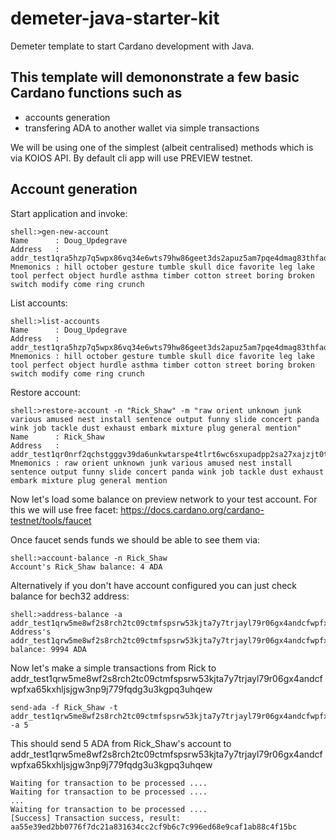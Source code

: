 # demeter-java-starter-kit
Demeter template to start Cardano development with Java.

## This template will demononstrate a few basic Cardano functions such as
- accounts generation
- transfering ADA to another wallet via simple transactions

We will be using one of the simplest (albeit centralised) methods which is via KOIOS API. By default cli app will use PREVIEW testnet.

## Account generation

Start application and invoke:
```shell
shell:>gen-new-account
Name      : Doug_Updegrave
Address   : addr_test1qra5hzp7q5wpx86vq34e6wts79hw86geet3ds2apuz5am7pqe4dmag83thfaqdwfgwrrk0duhwy92f6chgpr9937sktq2nk4cn
Mnemonics : hill october gesture tumble skull dice favorite leg lake tool perfect object hurdle asthma timber cotton street boring broken switch modify come ring crunch
```

List accounts:
```shell
shell:>list-accounts
Name      : Doug_Updegrave
Address   : addr_test1qra5hzp7q5wpx86vq34e6wts79hw86geet3ds2apuz5am7pqe4dmag83thfaqdwfgwrrk0duhwy92f6chgpr9937sktq2nk4cn
Mnemonics : hill october gesture tumble skull dice favorite leg lake tool perfect object hurdle asthma timber cotton street boring broken switch modify come ring crunch
```

Restore account:
```shell
shell:>restore-account -n "Rick_Shaw" -m "raw orient unknown junk various amused nest install sentence output funny slide concert panda wink job tackle dust exhaust embark mixture plug general mention"
Name      : Rick_Shaw
Address   : addr_test1qr0nrf2qchstgggv39da6unkwtarspe4tlrt6wc6sxupadpp2sa27xajzjt0twvst6c95pptefndu2xpfh8v6f55m0xqj93h9u
Mnemonics : raw orient unknown junk various amused nest install sentence output funny slide concert panda wink job tackle dust exhaust embark mixture plug general mention
```

Now let's load some balance on preview network to your test account. For this we will use free facet: https://docs.cardano.org/cardano-testnet/tools/faucet

Once faucet sends funds we should be able to see them via:
```shell
shell:>account-balance -n Rick_Shaw
Account's Rick_Shaw balance: 4 ADA
```
Alternatively if you don't have account configured you can just check balance for bech32 address:

```shell
shell:>address-balance -a addr_test1qrw5me8wf2s8rch2tc09ctmfspsrw53kjta7y7trjayl79r06gx4andcfwpfxa65kxhljsjgw3np9j779fqdg3u3kgpq3uhqew
Address's addr_test1qrw5me8wf2s8rch2tc09ctmfspsrw53kjta7y7trjayl79r06gx4andcfwpfxa65kxhljsjgw3np9j779fqdg3u3kgpq3uhqew balance: 9994 ADA
```

Now let's make a simple transactions from Rick to addr_test1qrw5me8wf2s8rch2tc09ctmfspsrw53kjta7y7trjayl79r06gx4andcfwpfxa65kxhljsjgw3np9j779fqdg3u3kgpq3uhqew

```shell
send-ada -f Rick_Shaw -t addr_test1qrw5me8wf2s8rch2tc09ctmfspsrw53kjta7y7trjayl79r06gx4andcfwpfxa65kxhljsjgw3np9j779fqdg3u3kgpq3uhqew -a 5
```
This should send 5 ADA from Rick_Shaw's account to addr_test1qrw5me8wf2s8rch2tc09ctmfspsrw53kjta7y7trjayl79r06gx4andcfwpfxa65kxhljsjgw3np9j779fqdg3u3kgpq3uhqew
```shell
Waiting for transaction to be processed ....
Waiting for transaction to be processed ....
...
Waiting for transaction to be processed ....
[Success] Transaction success, result: aa55e39ed2bb0776f7dc21a831634cc2cf9b6c7c996ed68e9caf1ab88c4f15bc
```
